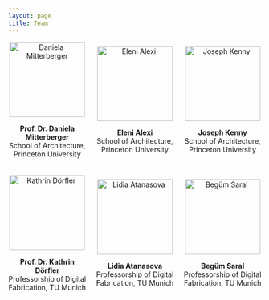 ```yaml
---
layout: page
title: Team
---
```


<div style="display: flex; flex-wrap: wrap; gap: 20px; align-items: center;">

  <div style="text-align: center; flex: 1 1 30%;">
    <img src="{{site.baseurl}}/images/team-dm.png" alt="Daniela Mitterberger" style="width:150px" class="rounded-corners">
    <p><strong>Prof. Dr. Daniela Mitterberger</strong><br>School of Architecture, Princeton University</p>
  </div>

  <div style="text-align: center; flex: 1 1 30%;">
    <img src="{{site.baseurl}}/images/team-ea.png" alt="Eleni Alexi" style="width:150px" class="rounded-corners">
    <p><strong>Eleni Alexi</strong><br>School of Architecture, Princeton University</p>
  </div>

  <div style="text-align: center; flex: 1 1 30%;">
    <img src="{{site.baseurl}}/images/team-jk.png" alt="Joseph Kenny" style="width:150px" class="rounded-corners">
    <p><strong>Joseph Kenny</strong><br>School of Architecture, Princeton University</p>
  </div>

  <div style="text-align: center; flex: 1 1 30%;">
    <img src="{{site.baseurl}}/images/team-kd.png" alt="Kathrin Dörfler" style="width:150px" class="rounded-corners">
    <p><strong>Prof. Dr. Kathrin Dörfler</strong><br>Professorship of Digital Fabrication, TU Munich</p>
  </div>

  <div style="text-align: center; flex: 1 1 30%;">
    <img src="{{site.baseurl}}/images/team-la.png" alt="Lidia Atanasova" style="width:150px" class="rounded-corners">
    <p><strong>Lidia Atanasova</strong><br>Professorship of Digital Fabrication, TU Munich</p>
  </div>

  <div style="text-align: center; flex: 1 1 30%;">
    <img src="{{site.baseurl}}/images/team-bs.jpeg" alt="Begüm Saral" style="width:150px" class="rounded-corners">
    <p><strong>Begüm Saral</strong><br>Professorship of Digital Fabrication, TU Munich</p>
  </div>

</div>
